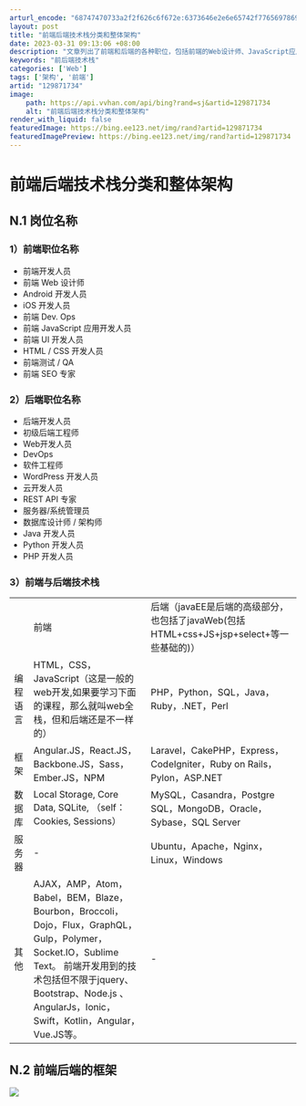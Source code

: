 ```yaml
---
arturl_encode: "68747470733a2f2f626c6f672e:6373646e2e6e65742f77656978696e5f34333837313738352f:61727469636c652f64657461696c732f313239383731373334"
layout: post
title: "前端后端技术栈分类和整体架构"
date: 2023-03-31 09:13:06 +08:00
description: "文章列出了前端和后端的各种职位，包括前端的Web设计师、JavaScript应用开发"
keywords: "前后端技术栈"
categories: ['Web']
tags: ['架构', '前端']
artid: "129871734"
image:
    path: https://api.vvhan.com/api/bing?rand=sj&artid=129871734
    alt: "前端后端技术栈分类和整体架构"
render_with_liquid: false
featuredImage: https://bing.ee123.net/img/rand?artid=129871734
featuredImagePreview: https://bing.ee123.net/img/rand?artid=129871734
---
```


# 前端后端技术栈分类和整体架构

## **N.1 岗位名称**

### 1）前端职位名称

* 前端开发人员
* 前端 Web 设计师
* Android 开发人员
* iOS 开发人员
* 前端 Dev. Ops
* 前端 JavaScript 应用开发人员
* 前端 UI 开发人员
* HTML / CSS 开发人员
* 前端测试 / QA
* 前端 SEO 专家

### 2）后端职位名称

* 后端开发人员
* 初级后端工程师
* Web开发人员
* DevOps
* 软件工程师
* WordPress 开发人员
* 云开发人员
* REST API 专家
* 服务器/系统管理员
* 数据库设计师 / 架构师
* Java 开发人员
* Python 开发人员
* PHP 开发人员

### 3）前端与后端技术栈

|  |  |  |
| --- | --- | --- |
|  | 前端 | 后端（javaEE是后端的高级部分，也包括了javaWeb(包括HTML+css+JS+jsp+select+等一些基础的)） |
| 编程语言 | HTML，CSS，JavaScript（这是一般的web开发,如果要学习下面的课程，那么就叫web全栈，但和后端还是不一样的） | PHP，Python，SQL，Java，Ruby，.NET，Perl |
| 框架 | Angular.JS，React.JS，Backbone.JS，Sass，Ember.JS，NPM | Laravel，CakePHP，Express，CodeIgniter，Ruby on Rails，Pylon，ASP.NET |
| 数据库 | Local Storage, Core Data, SQLite, （self：Cookies, Sessions） | MySQL，Casandra，Postgre SQL，MongoDB，Oracle，Sybase，SQL Server |
| 服务器 | - | Ubuntu，Apache，Nginx，Linux，Windows |
| 其他 | AJAX，AMP，Atom，Babel，BEM，Blaze，Bourbon，Broccoli，Dojo，Flux，GraphQL，Gulp，Polymer，Socket.IO，Sublime Text。    前端开发用到的技术包括但不限于jquery、Bootstrap、Node.js 、AngularJs，Ionic，Swift，Kotlin，Angular，Vue.JS等。 | - |

## **N.2 前端后端的框架**

![](https://i-blog.csdnimg.cn/blog_migrate/fea64c8d106f3b75f8afd9d513328b0c.png)